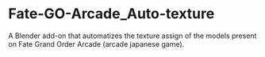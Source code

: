 # Fate-GO-Arcade_Auto-texture
A Blender add-on that automatizes the texture assign of the models present on Fate Grand Order Arcade (arcade japanese game). 
